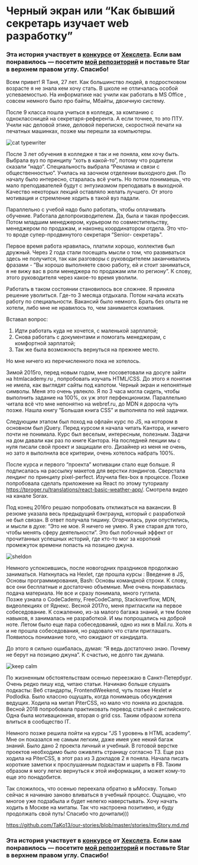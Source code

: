 # Черный экран или “Как бывший секретарь изучает web разработку”

### Эта история участвует в [конкурсе](http://mystory.hexlet.io/) от [Хекслета](https://ru.hexlet.io/). Если вам понравилось — посетите [мой репозиторий](https://github.com/TaKo13/our-stories/stories/myStory.md) и поставьте Star в верхнем правом углу. Спасибо!

Всем привет!
Я Таня, 27 лет. Как большинство людей, в подростковом возрасте я не знала кем хочу стать. В школе не отличалась особой успеваемостью. На информатике нас учили как работать в MS Office , совсем немного было про байты, Мбайты, двоичную систему.

После 9 класса пошла учиться в колледж, за компанию с одноклассницей на секретаря-референта. А если точнее, то это ПТУ. Учили нас деловой этике, деловой переписке, скоростной печати на печатных машинках, позже мы перешли за компьютеры.

![cat typewriter](https://3.bp.blogspot.com/-7Ep1YgKMkSQ/TeHwPB63AQI/AAAAAAAABtY/26jKdjRk8Gk/s320/Tilman+001.jpg)

После 3 лет обучения в колледже я так и не поняла, кем хочу быть. Выбрала вуз по принципу “хоть в какой-то”, потому что родители сказали “надо“. Специальность выбрала “Реклама и связи с общественностью”. Училась на заочном отделении выходного дня. По началу было интересно, старалась всё учить. Но потом понимаешь, что мало преподавателей будут с энтузиазмом преподавать в выходной. Качество некоторых лекций оставляло желать лучшего. От этого мотивация и стремление ходить в такой вуз падали.

Параллельно с учебой надо было работать, чтобы оплачивать обучение.
Работала делопроизводителем. Да, была и такая профессия. Потом младшим менеджером, курьером по совместительству, менеджером по продажам, и наконец координатором отдела. Это что-то вроде супер-продвинутого секретаря “Senior- секретарь”.

Первое время работа нравилась, платили хорошо, коллектив был дружный. Через 2 года стали посещать мысли о том, что развиваться здесь не получится, так как разговоры с руководителем заканчивались фразами - ”Вы хорошо выполняете свою работу, ей и стоит заниматься, я не вижу вас в роли менеджера по продажам или по региону”. К слову, этого руководителя через какое-то время уволили.

Работать в таком состоянии становилось все сложнее. Я приняла решение уволиться. Где-то 3 месяца отдыхала. Потом начала искать работу по специальности. Вакансий было немного. Брать без опыта не хотели, либо мне не нравилось то, чем занимается компания.

Вставал вопрос:

1. Идти работать куда не хочется, с маленькой зарплатой;
2. Снова работать с документами и помогать менеджерам, с комфортной зарплатой;
3. Так же была возможность вернуться на прежнее место.

Но мне ничего из перечисленного пока не хотелось.

Зимой 2015го, перед новым годом, мне посоветовали на досуге зайти на htmlacademy.ru , попробовать изучать HTML/CSS. До этого я понятия не имела, как выглядят сайты под капотом. Черный экран и непонятные символы. Меня это очень увлекло. Я по 3 часа могла сидеть, чтобы выполнить задание на 100%, ох уж этот перфекционизм. Параллельно читала всё что мне непонятно на webref.ru, до MDN я доросла чуть позже. Нашла книгу “Большая книга CSS” и выполняла по ней задачки.

Следующим этапом был поход на офлайн курс по JS, на котором в основном был jQuery. Перед курсом я начала читать Кантора, и ничего почти не понимала.
Курс был веселым, интересным, полезным. Задачи на дом давали как раз по книге Кантора. На последней лекции мы с нуля писали свой проект и защищали его. Дизайнер из меня не очень, но зато я выполнила все критерии, очень хотелось набрать 100%.

После курса и первого “проекта” мотивации стало еще больше. Я подписалась на рассылку макетов для верстки лэндингов. Сверстала лендинг по принципу pixel-perfect. Изучила flex-box в процессе. Позже попробовала сделать приложение на React по этому туториалу https://tproger.ru/translations/react-basic-weather-app/. Смотрела видео на канале Sorax.

Под конец 2016го решаю попробовать откликаться на вакансии. В резюме указала весь предыдущий бэкграунд, который с разработкой не был связан. В ответ получала тишину. Огорчилась, руки опустились, и мысли в духе: “Это не мое. Я ничего не умею. Я уже старая для того, чтобы менять сферу деятельности”. Это был побочный эффект от прочитанных успешных историй, где кто-то мог за короткий промежуток времени попасть на позицию джуна.

![sheldon](https://media.giphy.com/media/GeOx6bINnjOx2/giphy.gif)

Немного успокоившись, после новогодних праздников продолжаю заниматься. Наткнулась на Hexlet, где прошла курсы : Введение в JS, Основы программирования, Bash: Основы командной строки. К слову, все они бесплатные и достаточно объемные. Мне очень понравилась подача материала. Не все и сразу понимала, много гуглила.  
Позже узнала о CodeCademy, FreeCodeCamp, Stackoverflow, MDN, видеолекциях от Яднекс.
Весной 2017го, меня пригласили на первое собеседование. К сожалению, из-за малого багажа знаний, и тем более навыков, я занималась не разработкой. И мы попрощались на доброй ноте. Летом было еще пара собеседований, одно из них в Mail.ru. Хоть я и не прошла собеседования, но радовало что стали приглашать. Появилось понимание того, что ожидают от кандидата.

До этого я сильно ошибалась, думая: “Я ведь достаточно знаю. Почему не берут на позицию джуна”. К счастью, не долго так думала.

![keep calm](https://brickcitylive.com/wp-content/uploads/2014/08/keep-calm-and-learn-to-code2-660x326.png)

По жизненным обстоятельствам осенью переезжаю в Санкт-Петербург. Очень редко пишу код, читаю статьи. Начинаю больше слушать подкасты: Веб стандарты, FrontendWeekend, чуть позже Hexlet и Podlodka. Было классно ощущать, когда понимаешь обсуждения ведущих. Ходила на митап PiterCSS, но мало что поняла из докладов. Весной 2018 попробовала практиковать перевод статьей с английского. Одна была мотивационная, вторая о grid css. Таким образом хотела влиться в сообщество IT.

Немного позже решила пойти на курсы “JS 1 уровень в HTML academy”. Мне он показался не самым легким, даже имея уже некий багаж знаний. Было дано 2 проекта личный и учебный. В готовой верстке проектов необходимо было оживлять страницу согласно ТЗ.
Еще раз ходила на PiterCSS, в этот раз из 3 докладов 2 я поняла.
Начала писать короткие заметки к прослушанным подкастам и шарить в FB. Таким образом я могу легко вернуться к этой информации, а может кому-то еще это понадобится.

Так сложилось, что осенью переехала обратно в ыМоскву. Только сейчас я начинаю заново вливаться в учебный процесс. Ощущаю, что многое уже подзабыла и будет нелегко наверстывать. Хочу начать ходить в Москве на митапы. Так что настроена позитивно, и буду продолжать свой путь!
Спасибо что дочитали)))

https://github.com/TaKo13/our-stories/blob/master/stories/myStory.md.md


### Эта история участвует в [конкурсе](http://mystory.hexlet.io/) от [Хекслета](https://ru.hexlet.io/). Если вам понравилось — посетите [мой репозиторий](https://github.com/TaKo13/our-stories/stories/myStory.md) и поставьте Star в верхнем правом углу. Спасибо!
